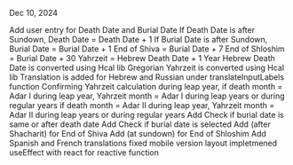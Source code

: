 Dec 10, 2024

Add user entry for Death Date and Burial Date
If Death Date is after Sundown, Death Date = Death Date + 1
If Burial Date is after Sundown, Burial Date = Burial Date + 1
End of Shiva = Burial Date + 7
End of Shloshim = Burial Date + 30
Yahrzeit = Hebrew Death Date + 1 Year
Hebrew Death Date is converted using Hcal lib
Gregorian Yahrzeit is converted using Hcal lib
Translation is added for Hebrew and Russian under translateInputLabels function
Confirming Yahrzeit calculation during leap year, 
    if death month = Adar I during leap year, Yahrzeit month = Adar I during leap years or during regular years
    if death month = Adar II during leap year, Yahrzeit month = Adar II during leap years or during regular years
Add Check if burial date is same or after death date
Add Check if burial date is selected
Add (after Shacharit) for End of Shiva
Add  (at sundown) for End of Shloshim
Add Spanish and French translations
fixed mobile version layout
impletmened useEffect with react for reactive function

